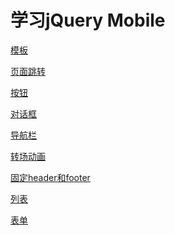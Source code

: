 学习jQuery Mobile
===

[模板](http://lingyucoder.github.io/Learn-jquery-mobile/template.html)

[页面跳转](http://lingyucoder.github.io/Learn-jquery-mobile/a-jump.html)

[按钮](http://lingyucoder.github.io/Learn-jquery-mobile/button.html)

[对话框](http://lingyucoder.github.io/Learn-jquery-mobile/dialog.html)

[导航栏](http://lingyucoder.github.io/Learn-jquery-mobile/navbar.html)

[转场动画](http://lingyucoder.github.io/Learn-jquery-mobile/page-transition.html)

[固定header和footer](http://lingyucoder.github.io/Learn-jquery-mobile/page-position.html)

[列表](http://lingyucoder.github.io/Learn-jquery-mobile/listview.html)

[表单](http://lingyucoder.github.io/Learn-jquery-mobile/form.html)